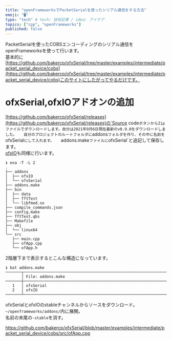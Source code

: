 ```yaml
---
title: "openFrameworksでPacketSerialを使ったシリアル通信をする方法"
emoji: "🖥️"
type: "tech" # tech: 技術記事 / idea: アイデア
topics: ["cpp", "openFrameworks"]
published: false
---
```



PacketSerialを使ったCOBSエンコーディングのシリアル通信をopenFrameworksを使って行います。  
基本的に[https://github.com/bakercp/ofxSerial/tree/master/examples/intermediate/packet_serial_device/cobs](https://github.com/bakercp/ofxSerial/tree/master/examples/intermediate/packet_serial_device/cobs)このサイトにしたがってやるだけです。  

# ofxSerial,ofxIOアドオンの追加
[https://github.com/bakercp/ofxSerial/releases](https://github.com/bakercp/ofxSerial/releases)の`Source code`ボタンからZipファイルでダウンロードします。自分は2021年9月6日現在最新のv0.9.0をダウンロードしました。  
自分のプロジェクトのルートフォルダに`addons`フォルダを作り、その中に名前を`ofxSerial`にして入れます。  
`addons.make`ファイルに`ofxSerial`と追記して保存します。  
[ofxIO](https://github.com/bakercp/ofxIO/releases)も同様に行います。  

```
❯ exa -T -L 2
.
├── addons
│  ├── ofxIO
│  └── ofxSerial
├── addons.make
├── bin
│  ├── data
│  ├── fftTest
│  └── libfmod.so
├── compile_commands.json
├── config.make
├── fftTest.qbs
├── Makefile
├── obj
│  └── linux64
└── src
   ├── main.cpp
   ├── ofApp.cpp
   └── ofApp.h

```

2階層下まで表示するとこんな構造になっています。  


```
❯ bat addons.make
───────┬───────────────────────────────────────────────────────────────────────────────────────────────────────────────────────────────────────────────────────────────────────────────────────────────────────────
       │ File: addons.make
───────┼───────────────────────────────────────────────────────────────────────────────────────────────────────────────────────────────────────────────────────────────────────────────────────────────────────────
   1   │ ofxSerial
   2   │ ofxIO
───────┴───────────────────────────────────────────────────────────────────────────────────────────────────────────────────────────────────────────────────────────────────────────────────────────────────────────

```


ofxSerialとofxIOのstableチャンネルからソースをダウンロード。  
`~/openframeworks/addons/`内に展開。  
名前の末尾の`-stable`を消す。  

https://github.com/bakercp/ofxSerial/blob/master/examples/intermediate/packet_serial_device/cobs/src/ofApp.cpp
